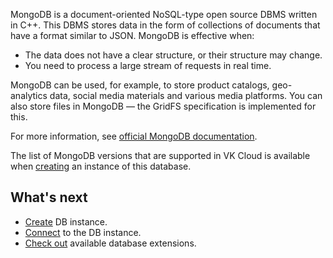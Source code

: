 MongoDB is a document-oriented NoSQL-type open source DBMS written in C++. This DBMS stores data in the form of collections of documents that have a format similar to JSON. MongoDB is effective when:

- The data does not have a clear structure, or their structure may change.
- You need to process a large stream of requests in real time.

MongoDB can be used, for example, to store product catalogs, geo-analytics data, social media materials and various media platforms. You can also store files in MongoDB — the GridFS specification is implemented for this.

For more information, see [official MongoDB documentation](https://docs.mongodb.com/).

The list of MongoDB versions that are supported in VK Cloud is available when [creating](../../start/create) an instance of this database.

## What's next

- [Create](../../start/create) DB instance.
- [Connect](../../start/connect) to the DB instance.
- [Check out](../../extensions) available database extensions.
